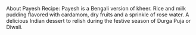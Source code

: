 About Payesh Recipe: Payesh is a Bengali version of kheer. Rice and milk pudding flavored with cardamom, dry fruits and a sprinkle of rose water. A delicious Indian dessert to relish during the festive season of Durga Puja or Diwali.